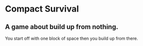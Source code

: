 # Compact Survival

## A game about build up from nothing.

You start off with one block of space then you build up from there.
